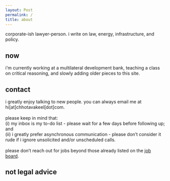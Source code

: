 ```yaml
---
layout: Post
permalink: /
title: about
---
```

corporate-ish lawyer-person. i write on law, energy, infrastructure, and policy.
<h2>now</h2>
i'm currently working at a multilateral development bank, teaching a class on critical reasoning, and slowly adding older pieces to this site.
<h2>contact</h2>
i greatly enjoy talking to new people. you can always email me at hi[at]chhotavakeel[dot]com. <br><br> 
please keep in mind that:<br>
(i) my inbox is my to-do list - please wait for a few days before following up; and <br>
(ii) i greatly prefer asynchronous communication - please don’t consider it rude if i ignore unsolicited and/or unscheduled calls. <br><br>
please don’t reach out for jobs beyond those already listed on the <a href="job-board">job board</a>.
<h2>not legal advice </h2>
